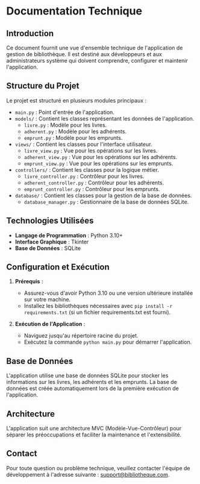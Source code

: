 # Documentation Technique

## Introduction
Ce document fournit une vue d'ensemble technique de l'application de gestion de bibliothèque. Il est destiné aux développeurs et aux administrateurs système qui doivent comprendre, configurer et maintenir l'application.

## Structure du Projet
Le projet est structuré en plusieurs modules principaux :

- `main.py` : Point d'entrée de l'application.
- `models/` : Contient les classes représentant les données de l'application.
  - `livre.py` : Modèle pour les livres.
  - `adherent.py` : Modèle pour les adhérents.
  - `emprunt.py` : Modèle pour les emprunts.
- `views/` : Contient les classes pour l'interface utilisateur.
  - `livre_view.py` : Vue pour les opérations sur les livres.
  - `adherent_view.py` : Vue pour les opérations sur les adhérents.
  - `emprunt_view.py` : Vue pour les opérations sur les emprunts.
- `controllers/` : Contient les classes pour la logique métier.
  - `livre_controller.py` : Contrôleur pour les livres.
  - `adherent_controller.py` : Contrôleur pour les adhérents.
  - `emprunt_controller.py` : Contrôleur pour les emprunts.
- `database/` : Contient les classes pour la gestion de la base de données.
  - `database_manager.py` : Gestionnaire de la base de données SQLite.

## Technologies Utilisées
- **Langage de Programmation** : Python 3.10+
- **Interface Graphique** : Tkinter
- **Base de Données** : SQLite

## Configuration et Exécution
1. **Prérequis** :
   - Assurez-vous d'avoir Python 3.10 ou une version ultérieure installée sur votre machine.
   - Installez les bibliothèques nécessaires avec `pip install -r requirements.txt` (si un fichier requirements.txt est fourni).

2. **Exécution de l'Application** :
   - Naviguez jusqu'au répertoire racine du projet.
   - Exécutez la commande `python main.py` pour démarrer l'application.

## Base de Données
L'application utilise une base de données SQLite pour stocker les informations sur les livres, les adhérents et les emprunts. La base de données est créée automatiquement lors de la première exécution de l'application.

## Architecture
L'application suit une architecture MVC (Modèle-Vue-Contrôleur) pour séparer les préoccupations et faciliter la maintenance et l'extensibilité.

## Contact
Pour toute question ou problème technique, veuillez contacter l'équipe de développement à l'adresse suivante : support@bibliotheque.com.
